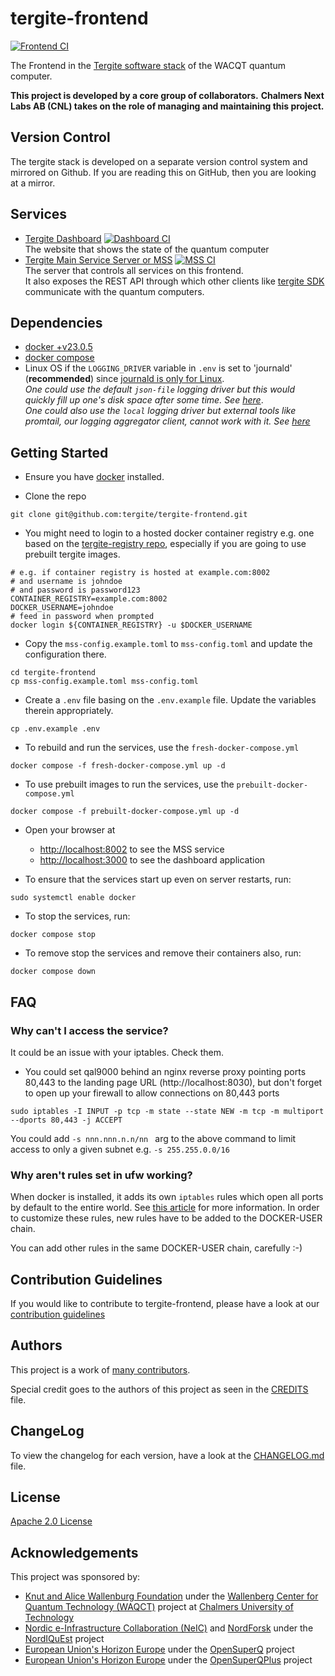 # tergite-frontend

[![Frontend CI](https://github.com/tergite/tergite-frontend/actions/workflows/frontend-ci.yml/badge.svg)](https://github.com/tergite/tergite-frontend/actions/workflows/frontend-ci.yml)

The Frontend in the [Tergite software stack](https://tergite.github.io/) of the WACQT quantum computer.

**This project is developed by a core group of collaborators.**
**Chalmers Next Labs AB (CNL) takes on the role of managing and maintaining this project.**

## Version Control

The tergite stack is developed on a separate version control system and mirrored on Github.
If you are reading this on GitHub, then you are looking at a mirror.

## Services

- [Tergite Dashboard](./apps/tergite-dashboard/) [![Dashboard CI](https://github.com/tergite/tergite-frontend/actions/workflows/dashboard-ci.yml/badge.svg)](https://github.com/tergite/tergite-frontend/actions/workflows/dashboard-ci.yml)  
  The website that shows the state of the quantum computer
- [Tergite Main Service Server or MSS](./apps/tergite-mss/) [![MSS CI](https://github.com/tergite/tergite-frontend/actions/workflows/mss-ci.yml/badge.svg)](https://github.com/tergite/tergite-frontend/actions/workflows/mss-ci.yml)  
  The server that controls all services on this frontend.  
  It also exposes the REST API through which other clients like [tergite SDK](https://github.com/tergite/tergite) communicate with the quantum computers.

## Dependencies

- [docker +v23.0.5](https://www.docker.com/products/docker-desktop/)
- [docker compose](https://docs.docker.com/compose/)
- Linux OS if the `LOGGING_DRIVER` variable in `.env` is set to 'journald' (**recommended**) since [journald is only for Linux](https://forums.docker.com/t/docker-for-windows-logging-failed-to-initialize-logging-driver-journald-is-not-enabled-on-this-host/68690/4).  
  _One could use the default `json-file` logging driver but this would quickly fill up one's disk space after some time. See [here](https://docs.docker.com/config/containers/logging/configure/)_.  
  _One could also use the `local` logging driver but external tools like promtail, our logging aggregator client, cannot work with it. See [here](https://docs.docker.com/config/containers/logging/local/)_

## Getting Started

- Ensure you have [docker](https://docs.docker.com/engine/install/) installed.

- Clone the repo

```shell
git clone git@github.com:tergite/tergite-frontend.git
```

- You might need to login to a hosted docker container registry e.g. one based on the [tergite-registry repo](https://github.com/tergite/tergite-registry),
  especially if you are going to use prebuilt tergite images.

```shell
# e.g. if container registry is hosted at example.com:8002
# and username is johndoe
# and password is password123
CONTAINER_REGISTRY=example.com:8002
DOCKER_USERNAME=johndoe
# feed in password when prompted
docker login ${CONTAINER_REGISTRY} -u $DOCKER_USERNAME
```

- Copy the `mss-config.example.toml` to `mss-config.toml` and update the configuration there.

```shell
cd tergite-frontend
cp mss-config.example.toml mss-config.toml
```

- Create a `.env` file basing on the `.env.example` file.
  Update the variables therein appropriately.

```shell
cp .env.example .env
```

- To rebuild and run the services, use the `fresh-docker-compose.yml`

```shell
docker compose -f fresh-docker-compose.yml up -d
```

- To use prebuilt images to run the services, use the `prebuilt-docker-compose.yml`

```shell
docker compose -f prebuilt-docker-compose.yml up -d
```

- Open your browser at

  - [http://localhost:8002](http://localhost:8002) to see the MSS service
  - [http://localhost:3000](http://localhost:3000) to see the dashboard application

- To ensure that the services start up even on server restarts, run:

```shell
sudo systemctl enable docker
```

- To stop the services, run:

```shell
docker compose stop
```

- To remove stop the services and remove their containers also, run:

```shell
docker compose down
```

## FAQ

### Why can't I access the service?

It could be an issue with your iptables. Check them.

- You could set qal9000 behind an nginx reverse proxy pointing ports 80,443 to the landing page URL (http://localhost:8030), but don't forget to open up your firewall to allow connections on 80,443 ports

```shell
sudo iptables -I INPUT -p tcp -m state --state NEW -m tcp -m multiport --dports 80,443 -j ACCEPT
```

You could add `-s nnn.nnn.n.n/nn ` arg to the above command to limit access to only a given subnet e.g. `-s 255.255.0.0/16`

### Why aren't rules set in ufw working?

When docker is installed, it adds its own `iptables` rules which open all ports by default to the entire world. See [this article](https://docs.docker.com/network/packet-filtering-firewalls/) for more information. In order to customize these rules, new rules have to be added to the DOCKER-USER chain.

You can add other rules in the same DOCKER-USER chain, carefully :-)

## Contribution Guidelines

If you would like to contribute to tergite-frontend, please have a look at our [contribution guidelines](./CONTRIBUTING.md)

## Authors

This project is a work of
[many contributors](https://github.com/tergite/tergite-frontend/graphs/contributors).

Special credit goes to the authors of this project as seen in the [CREDITS](./CREDITS.md) file.

## ChangeLog

To view the changelog for each version, have a look at the [CHANGELOG.md](./CHANGELOG.md) file.

## License

[Apache 2.0 License](./LICENSE)

## Acknowledgements

This project was sponsored by:

- [Knut and Alice Wallenburg Foundation](https://kaw.wallenberg.org/en) under the [Wallenberg Center for Quantum Technology (WAQCT)](https://www.chalmers.se/en/centres/wacqt/) project at [Chalmers University of Technology](https://www.chalmers.se)
- [Nordic e-Infrastructure Collaboration (NeIC)](https://neic.no) and [NordForsk](https://www.nordforsk.org/sv) under the [NordIQuEst](https://neic.no/nordiquest/) project
- [European Union's Horizon Europe](https://research-and-innovation.ec.europa.eu/funding/funding-opportunities/funding-programmes-and-open-calls/horizon-europe_en) under the [OpenSuperQ](https://cordis.europa.eu/project/id/820363) project
- [European Union's Horizon Europe](https://research-and-innovation.ec.europa.eu/funding/funding-opportunities/funding-programmes-and-open-calls/horizon-europe_en) under the [OpenSuperQPlus](https://opensuperqplus.eu/) project
